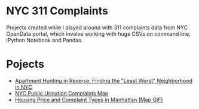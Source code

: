 # NYC 311 Complaints
Projects created while I played around with 311 complaints data from NYC OpenData portal, which involve working with huge CSVs on command line, IPython Notebook and Pandas. 

# Pojects
- [Apartment Hunting in Reverse: Finding the "Least Worst" Neighborhood in NYC](https://github.com/spepechen/NYC_311_complaints/wiki/Apartment-Hunting-in-Reverse) 
- [NYC Public Urination Complaints Map](https://spe.cartodb.com/viz/6fb171ce-4ebe-11e5-8cd1-0e0c41326911/public_map)
- [Housing Price and Complaint Types in Manhattan (Map GIF)](http://spe.neocities.org/lede_class/hw16/hw16.html)
